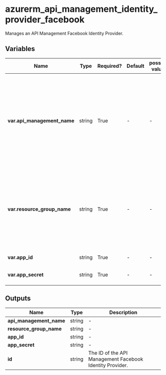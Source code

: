 # azurerm_api_management_identity_provider_facebook

Manages an API Management Facebook Identity Provider.

## Variables

| Name | Type | Required? | Default  | possible values | Description |
| ---- | ---- | --------- | -------- | ----------- | ----------- |
| **var.api_management_name** | string | True | -  |  -  | The Name of the API Management Service where this Facebook Identity Provider should be created. Changing this forces a new resource to be created. | 
| **var.resource_group_name** | string | True | -  |  -  | The Name of the Resource Group where the API Management Service exists. Changing this forces a new resource to be created. | 
| **var.app_id** | string | True | -  |  -  | App ID for Facebook. | 
| **var.app_secret** | string | True | -  |  -  | App Secret for Facebook. | 



## Outputs

| Name | Type | Description |
| ---- | ---- | --------- | 
| **api_management_name** | string  | - | 
| **resource_group_name** | string  | - | 
| **app_id** | string  | - | 
| **app_secret** | string  | - | 
| **id** | string  | The ID of the API Management Facebook Identity Provider. | 